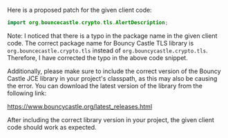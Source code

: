 Here is a proposed patch for the given client code:
```java
import org.bouncecastle.crypto.tls.AlertDescription;
```
Note: I noticed that there is a typo in the package name in the given client code. The correct package name for Bouncy Castle TLS library is `org.bouncecastle.crypto.tls` instead of `org.bouncycastle.crypto.tls`. Therefore, I have corrected the typo in the above code snippet.

Additionally, please make sure to include the correct version of the Bouncy Castle JCE library in your project's classpath, as this may also be causing the error. You can download the latest version of the library from the following link:

<https://www.bouncycastle.org/latest_releases.html>

After including the correct library version in your project, the given client code should work as expected.